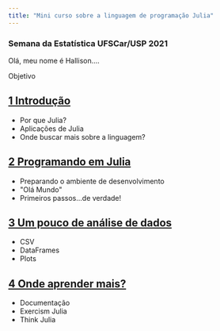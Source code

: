 ```yaml
---
title: "Mini curso sobre a linguagem de programação Julia"
---
```


### Semana da Estatística UFSCar/USP 2021


Olá, meu nome é Hallison....

Objetivo

## [1 Introdução](introducao.md)

* Por que Julia?
* Aplicações de Julia
* Onde buscar mais sobre a linguagem?

## [2 Programando em Julia](julianapratica.md)

* Preparando o ambiente de desenvolvimento
* "Olá Mundo"
* Primeiros passos...de verdade!

## [3 Um pouco de análise de dados](analisededados.md)

* CSV
* DataFrames
* Plots

## [4 Onde aprender mais?](aprendermais.md)

* Documentação
* Exercism Julia
* Think Julia

